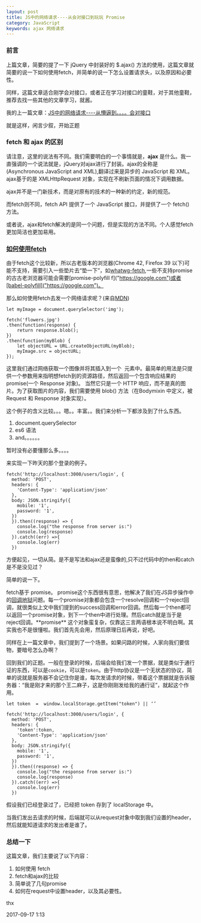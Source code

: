 ```yaml
---
layout: post
title: JS中的网络请求----从会对接口到玩玩 Promise
category: JavaScript
keywords: ajax 网络请求
---
```


### 前言

上篇文章，简要的提了一下 jQuery 中封装好的 $.ajax() 方法的使用，这篇文章就简要的说一下如何使用fetch，并简单的说一下怎么设置请求头，以及原因和必要性。

同样，这篇文章适合刚学会对接口，或者正在学习对接口的童鞋，对于其他童鞋，推荐去找一些其他的文章学习，就酱。

我的上一篇文章：[JS中的网络请求----从懵逼到。。。。会对接口]("https://raoul1996.github.io/2017/09/15/howToSendRequest.html")

就是这样，闲言少叙，开始正题

### fetch 和 ajax 的区别

请注意，这里的说法有不同。我们需要明白的一个事情就是，**ajax** 是什么。我一直强调的一个说法就是，jQuery对ajax进行了封装。ajax的全称是(Asynchronous JavaScript and XML),翻译过来是异步的 JavaScript 和 XML。ajax基于的是 XMLHttpRequest 对象，实现在不刷新页面的情况下调用数据。

ajax并不是一门新技术，而是对原有的技术的一种新的约定，新的规范。

而fetch则不同，fetch API 提供了一个 JavaScript 接口，并提供了一个 fetch() 方法。

或者说，ajax和fetch解决的是同一个问题，但是实现的方法不同。个人感觉fetch更加简洁也更加易用。

### [如何使用fetch]("https://github.com/github/fetch")

由于fetch这个比较新，所以古老版本的浏览器(Chrome 42, Firefox 39 以下)可能不支持，需要引入一些垫片去“垫一下”，如[whatwg-fetch]("https://google.com"),一些不支持promise的古古老浏览器可能会需要[promise-polyfill f]("https://google.com")或者[babel-polyfill]("https://google.com")。

那么如何使用fetch去发一个网络请求呢？(来自[MDN]("https://developer.mozilla.org/zh-CN/docs/Web/API/Fetch_API/Using_Fetch"))

```
let myImage = document.querySelector('img');

fetch('flowers.jpg')
.then(function(response) {
    return response.blob();
})
.then(function(myBlob) {
    let objectURL = URL.createObjectURL(myBlob);
    myImage.src = objectURL;
});

```

这里我们通过网络获取一个图像并将其插入到一个 <img> 元素中。最简单的用法是只提供一个参数用来指明想fetch到的资源路径，然后返回一个包含响应结果的promise(一个 Response 对象)。
当然它只是一个 HTTP 响应，而不是真的图片。为了获取图片的内容，我们需要使用 blob() 方法（在Bodymixin 中定义，被 Request 和 Response 对象实现）。

这个例子的含义比较。。。嗯。。丰富。。我们来分析一下都涉及到了什么东西。
1. document.querySelector
2. es6 语法
3. and。。。。。。

暂时没有必要懂那么多。。。。

来实现一下昨天的那个登录的例子。

```
fetch('http://localhost:3000/users/login', {
  method: 'POST',
  headers: {
    'Content-Type': 'application/json'
  },
  body: JSON.stringify({
    mobile: '1',
    password: '1',
  })
  }).then((response) => {
    console.log("the response from server is:")
    console.log(response)
  }).catch((err) =>{
    console.log(err)
  })
```

方便起见，一切从简。是不是写法和ajax还是蛮像的,只不过代码中的then和catch是不是没见过？

简单的说一下。

fetch基于 promise。 promise这个东西很有意思，他解决了我们在JS异步操作中的[回调地狱]("https://google.com")问题。每一个promise对象都会包含一个resolve回调和一个reject回调，就很类似上文中我们提到的success回调和error回调。然后每一个then都可以返回一个promise对象，到下一个then中进行处理。然后catch就是当于是reject回调。**promise** 这个对象蛮复杂，仅靠这三言两语根本说不明白啊。其实我也不是很懂啦。我们首先先会用，然后原理日后再说，好吧。

同样在上一篇文章中，我们提到了一个场景。如果问路的时候，人家向我们要信物，要暗号怎么办啊？

回到我们的正题。一般在登录的时候，后端会给我们发一个票据，就是类似于通行证的东西，可以是`cookie`，可以是`token`。由于http协议是一个无状态的协议，简单的说就是服务器不会记住你是谁，每次发请求的时候，带着这个票据就是告诉服务器：“我是刚才来的那个王二麻子，这是你刚刚发给我的通行证”，就起这个作用。

```
let token  =  window.localStorage.getItem("token") || ‘’

fetch('http://localhost:3000/users/login', {
  method: 'POST',
  headers: {
    'token':token,
    'Content-Type': 'application/json'
  },
  body: JSON.stringify({
    mobile: '1',
    password: '1',
  })
  }).then((response) => {
    console.log("the response from server is:")
    console.log(response)
  }).catch((err) =>{
    console.log(err)
  })

```
假设我们已经登录过了，已经把 token 存到了 localStorage 中。

当我们发出去请求的时候，后端就可以从request对象中取到我们设置的header，然后就能知道请求的发出者是谁了。

### 总结一下

这篇文章，我们主要说了以下内容：

1. 如何使用 fetch
2. fetch和ajax的比较
3. 简单说了几句promise
4. 如何在request中设置header，以及其必要性。

thx

2017-09-17 1:13
